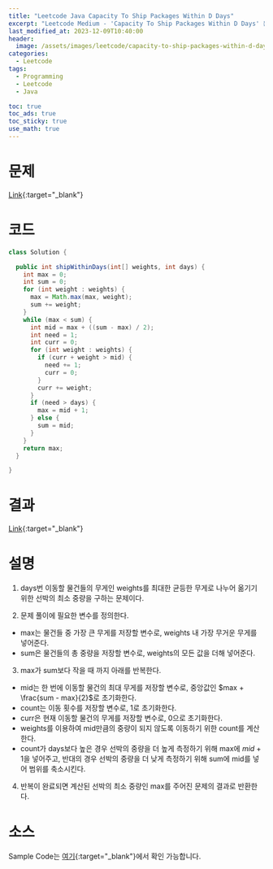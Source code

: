 ```yaml
---
title: "Leetcode Java Capacity To Ship Packages Within D Days"
excerpt: "Leetcode Medium - 'Capacity To Ship Packages Within D Days' 문제 Java 풀이"
last_modified_at: 2023-12-09T10:40:00
header:
  image: /assets/images/leetcode/capacity-to-ship-packages-within-d-days.png
categories:
  - Leetcode
tags:
  - Programming
  - Leetcode
  - Java

toc: true
toc_ads: true
toc_sticky: true
use_math: true
---
```

# 문제
[Link](https://leetcode.com/problems/capacity-to-ship-packages-within-d-days){:target="_blank"}

# 코드
```java
class Solution {

  public int shipWithinDays(int[] weights, int days) {
    int max = 0;
    int sum = 0;
    for (int weight : weights) {
      max = Math.max(max, weight);
      sum += weight;
    }
    while (max < sum) {
      int mid = max + ((sum - max) / 2);
      int need = 1;
      int curr = 0;
      for (int weight : weights) {
        if (curr + weight > mid) {
          need += 1;
          curr = 0;
        }
        curr += weight;
      }
      if (need > days) {
        max = mid + 1;
      } else {
        sum = mid;
      }
    }
    return max;
  }

}
```

# 결과
[Link](https://leetcode.com/problems/capacity-to-ship-packages-within-d-days/submissions/1115409456/){:target="_blank"}

# 설명
1. days번 이동할 물건들의 무게인 weights를 최대한 균등한 무게로 나누어 옮기기 위한 선박의 최소 중량을 구하는 문제이다.

2. 문제 풀이에 필요한 변수를 정의한다.
- max는 물건들 중 가장 큰 무게를 저장할 변수로, weights 내 가장 무거운 무게를 넣어준다.
- sum은 물건들의 총 중량을 저장할 변수로, weights의 모든 값을 더해 넣어준다.

3. max가 sum보다 작을 때 까지 아래를 반복한다.
- mid는 한 번에 이동할 물건의 최대 무게를 저장할 변수로, 중앙값인 $max + \frac{sum - max}{2}$로 초기화한다.
- count는 이동 횟수를 저장할 변수로, 1로 초기화한다.
- curr은 현재 이동할 물건의 무게를 저장할 변수로, 0으로 초기화한다.
- weights를 이용하여 mid만큼의 중량이 되지 않도록 이동하기 위한 count를 계산한다.
- count가 days보다 높은 경우 선박의 중량을 더 높게 측정하기 위해 max에 $mid + 1$을 넣어주고, 반대의 경우 선박의 중량을 더 낮게 측정하기 위해 sum에 mid를 넣어 범위를 축소시킨다.

4. 반복이 완료되면 계산된 선박의 최소 중량인 max를 주어진 문제의 결과로 반환한다.

# 소스
Sample Code는 [여기](https://github.com/GracefulSoul/leetcode/blob/master/src/main/java/gracefulsoul/problems/CapacityToShipPackagesWithinDDays.java){:target="_blank"}에서 확인 가능합니다.